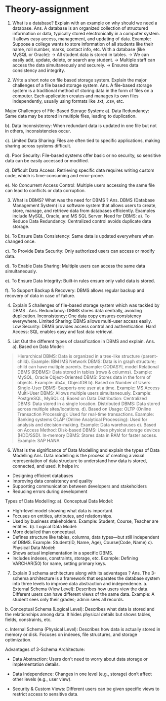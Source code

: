 # Theory-assignment

1. What is a database? Explain with an example on why should we need a database.
Ans. A database is an organized collection of structured information or data, typically stored electronically in a computer system. It allows easy access, management, and updating of data.
Example:
Suppose a college wants to store information of all students like their name, roll number, marks, contact info, etc.
With a database (like MySQL or Oracle):
-> All student data is stored in tables.
-> We can easily add, update, delete, or search any student.
-> Multiple staff can access the data simultaneously and securely.
-> Ensures data consistency and integrity.

2. Write a short note on file based storage system. Explain the major challenges of a file based storage system.
Ans.  A file-based storage system is a traditional method of storing data in the form of files on a computer. Each application creates and manages its own files independently, usually using formats like .txt, .csv, etc.

Major Challenges of File-Based Storage System:
a). Data Redundancy:
Same data may be stored in multiple files, leading to duplication.

b). Data Inconsistency:
When redundant data is updated in one file but not in others, inconsistencies occur.

c). Limited Data Sharing:
Files are often tied to specific applications, making sharing across systems difficult.

d). Poor Security:
File-based systems offer basic or no security, so sensitive data can be easily accessed or modified.

d). Difficult Data Access:
Retrieving specific data requires writing custom code, which is time-consuming and error-prone.

e). No Concurrent Access Control:
Multiple users accessing the same file can lead to conflicts or data corruption.


3. What is DBMS? What was the need for DBMS ?
Ans. DBMS (Database Management System) is a software system that allows users to create, store, manage, and retrieve data from databases efficiently. Examples include MySQL, Oracle, and MS SQL Server.
Need for DBMS:
a). To Reduce Data Redundancy:
Centralized control avoids duplicate data storage.

b). To Ensure Data Consistency:
Same data is updated everywhere when changed once.

c). To Provide Data Security:
Only authorized users can access or modify data.

d). To Enable Data Sharing:
Multiple users can access the same data simultaneously.

e). To Ensure Data Integrity:
Built-in rules ensure only valid data is stored.

f). To Support Backup & Recovery:
DBMS allows regular backup and recovery of data in case of failure.


4. Explain 5 challenges of file-based storage system which was tackled by DBMS .
Ans.
Redundancy: DBMS stores data centrally, avoiding duplication.
Inconsistency: One data copy ensures consistency everywhere.
Limited Sharing: DBMS allows multi-user access easily.
Low Security: DBMS provides access control and authentication.
Hard Access: SQL enables easy and fast data retrieval.


5. List Out the different types of classification in DBMS and explain.
Ans.
a).  Based on Data Model:
> Hierarchical DBMS: Data is organized in a tree-like structure (parent-child).
Example: IBM IMS
> Network DBMS: Data is in graph structure; child can have multiple parents.
Example: CODASYL model
> Relational DBMS (RDBMS): Data stored in tables (rows & columns).
Example: MySQL, Oracle
> Object-Oriented DBMS: Stores data in the form of objects.
Example: db4o, ObjectDB
b). Based on Number of Users:
> Single-User DBMS: Supports one user at a time.
Example: MS Access
> Multi-User DBMS: Allows multiple users simultaneously.
Example: PostgreSQL, MySQL
c). Based on Data Distribution:
> Centralized DBMS: Data stored in a single location.
> Distributed DBMS: Data stored across multiple sites/locations.
d). Based on Usage:
> OLTP (Online Transaction Processing): Used for real-time transactions.
Example: Banking systems
> OLAP (Online Analytical Processing): Used for analysis and decision-making.
Example: Data warehouses
e). Based on Access Method:
> Disk-based DBMS: Uses physical storage devices (HDD/SSD).
> In-memory DBMS: Stores data in RAM for faster access.
Example: SAP HANA


6. What is the significance of Data Modelling and explain the types of Data Modelling
Ans.
Data modelling is the process of creating a visual representation of data structure to understand how data is stored, connected, and used. It helps in:

* Designing efficient databases
* Improving data consistency and quality
* Supporting communication between developers and stakeholders
* Reducing errors during development

Types of Data Modelling:
a). Conceptual Data Model:
* High-level model showing what data is important.
* Focuses on entities, attributes, and relationships.
* Used by business stakeholders.
Example: Student, Course, Teacher are entities.
b). Logical Data Model:
* More detailed than conceptual.
* Defines structure like tables, columns, data types—but still independent of DBMS.
Example: Student(ID, Name, Age), Course(Code, Name)
c). Physical Data Model:
* Shows actual implementation in a specific DBMS.
* Includes indexes, constraints, storage, etc.
Example: Defining VARCHAR(50) for name, setting primary keys.


7. Explain 3 schema architecture along with its advantages ?
Ans. The 3-schema architecture is a framework that separates the database system into three levels to improve data abstraction and independence.
a. External Schema (View Level):
Describes how users view the data.
Different users can have different views of the same data.
Example: A student sees only their grades; admin sees all records.

b. Conceptual Schema (Logical Level):
Describes what data is stored and the relationships among data.
It hides physical details but shows tables, fields, constraints, etc.

c. Internal Schema (Physical Level):
Describes how data is actually stored in memory or disk.
Focuses on indexes, file structures, and storage optimization.

Advantages of 3-Schema Architecture:

* Data Abstraction:
Users don't need to worry about data storage or implementation details.

* Data Independence:
Changes in one level (e.g., storage) don’t affect other levels (e.g., user view).

* Security & Custom Views:
Different users can be given specific views to restrict access to sensitive data.
   
